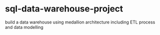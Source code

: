 # sql-data-warehouse-project
build a data warehouse using medallion architecture including ETL process and data modelling
